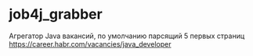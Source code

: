 # job4j_grabber

Агрегатор Java вакансий, по умолчанию парсящий 5 первых страниц  https://career.habr.com/vacancies/java_developer
